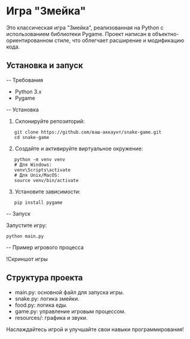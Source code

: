 # Игра "Змейка"

Это классическая игра "Змейка", реализованная на Python с использованием библиотеки Pygame. Проект написан в объектно-ориентированном стиле, что облегчает расширение и модификацию кода.

## Установка и запуск

-- Требования

- Python 3.x
- Pygame

-- Установка

1. Склонируйте репозиторий:

   
```
   git clone https://github.com/ваш-аккаунт/snake-game.git
   cd snake-game
```
   

2. Создайте и активируйте виртуальное окружение:

   
```
   python -m venv venv
   # Для Windows:
   venv\Scripts\activate
   # Для Unix/MacOS:
   source venv/bin/activate
```
   

3. Установите зависимости:

   
```
   pip install pygame
```
   

-- Запуск

Запустите игру:

```
python main.py
```

-- Пример игрового процесса

!Скриншот игры

## Структура проекта

- main.py: основной файл для запуска игры.
- snake.py: логика змейки.
- food.py: логика еды.
- game.py: управление игровым процессом.
- resources/: графика и звуки.


Наслаждайтесь игрой и улучшайте свои навыки программирования!
